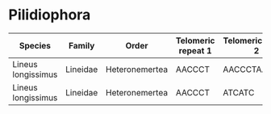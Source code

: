 # Pilidiophora

| Species | Family | Order | Telomeric repeat 1 | Telomeric repeat 2 | Data type |
| -- | --- | --- | --- | --- | --- |
| Lineus longissimus | Lineidae | Heteronemertea | AACCCT | AACCCTAACCCT | assembly |
| Lineus longissimus | Lineidae | Heteronemertea | AACCCT | ATCATC | pacbio |
